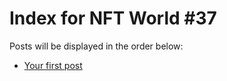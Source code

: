 # Index for NFT World #37
Posts will be displayed in the order below:

- [Your first post](./001-first.md)

